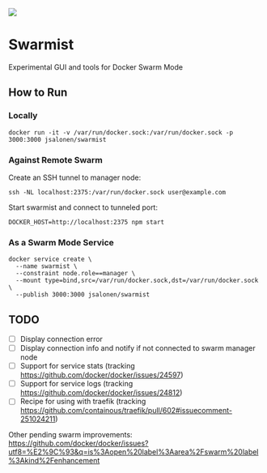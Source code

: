 [![](https://images.microbadger.com/badges/image/jsalonen/swarmist.svg)](https://microbadger.com/images/jsalonen/swarmist "Get your own image badge on microbadger.com")
# Swarmist

Experimental GUI and tools for Docker Swarm Mode

## How to Run

### Locally

	docker run -it -v /var/run/docker.sock:/var/run/docker.sock -p 3000:3000 jsalonen/swarmist

### Against Remote Swarm

Create an SSH tunnel to manager node:

	ssh -NL localhost:2375:/var/run/docker.sock user@example.com

Start swarmist and connect to tunneled port:

	DOCKER_HOST=http://localhost:2375 npm start

### As a Swarm Mode Service

	docker service create \
      --name swarmist \
      --constraint node.role==manager \
      --mount type=bind,src=/var/run/docker.sock,dst=/var/run/docker.sock \
      --publish 3000:3000 jsalonen/swarmist

## TODO

- [ ] Display connection error
- [ ] Display connection info and notify if not connected to swarm manager node
- [ ] Support for service stats (tracking https://github.com/docker/docker/issues/24597)
- [ ] Support for service logs (tracking https://github.com/docker/docker/issues/24812)
- [ ] Recipe for using with traefik (tracking https://github.com/containous/traefik/pull/602#issuecomment-251024211)

Other pending swarm improvements: https://github.com/docker/docker/issues?utf8=%E2%9C%93&q=is%3Aopen%20label%3Aarea%2Fswarm%20label%3Akind%2Fenhancement
